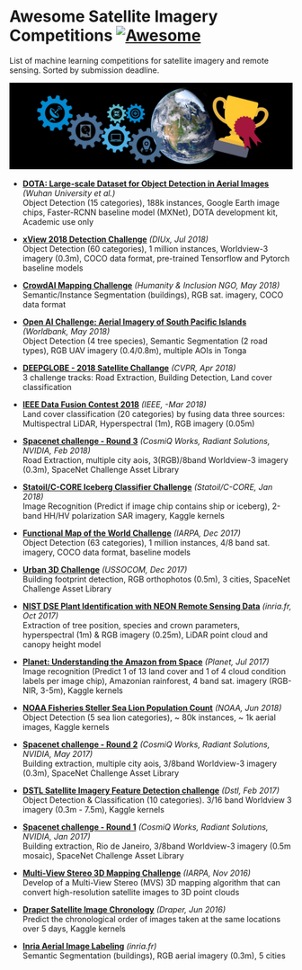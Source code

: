 # Awesome Satellite Imagery Competitions [![Awesome](https://awesome.re/badge-flat.svg)](https://awesome.re)  

List of machine learning competitions for satellite imagery and remote sensing. Sorted by submission deadline.

![](header_img.jpg)  
    
- [**DOTA: Large-scale Dataset for Object Detection in Aerial Images**](https://captain-whu.github.io/DOTA/index.html) *(Wuhan University et al.)*  
Object Detection (15 categories), 188k instances, Google Earth image chips, Faster-RCNN baseline model (MXNet), DOTA development kit, Academic use only   

- [**xView 2018 Detection Challenge**](http://xviewdataset.org) *(DIUx, Jul 2018)*  
Object Detection (60 categories), 1 million instances, Worldview-3 imagery (0.3m), COCO data format, pre-trained Tensorflow and Pytorch baseline models

- [**CrowdAI Mapping Challenge**](https://www.crowdai.org/challenges/mapping-challenge) *(Humanity & Inclusion NGO, May 2018)*  
Semantic/Instance Segmentation (buildings), RGB sat. imagery, COCO data format

- [**Open AI Challenge: Aerial Imagery of South Pacific Islands**](https://werobotics.org/blog/2018/01/10/open-ai-challenge/) *(Worldbank, May 2018)*  
Object Detection (4 tree species), Semantic Segmentation (2 road types), RGB UAV imagery (0.4/0.8m), multiple AOIs in Tonga

- [**DEEPGLOBE - 2018 Satellite Challange**](http://deepglobe.org/index.html) *(CVPR, Apr 2018)*  
3 challenge tracks: Road Extraction, Building Detection, Land cover classification

- [**IEEE Data Fusion Contest 2018**](http://www.grss-ieee.org/community/technical-committees/data-fusion/data-fusion-contest/) *(IEEE, -Mar 2018)*  
Land cover classification (20 categories) by fusing data three sources: Multispectral LiDAR, Hyperspectral (1m), RGB imagery (0.05m)

- [**Spacenet challenge - Round 3**](https://spacenetchallenge.github.io/Competitions/Competition3.html) *(CosmiQ Works, Radiant Solutions, NVIDIA, Feb 2018)*  
Road Extraction, multiple city aois, 3(RGB)/8band Worldview-3 imagery (0.3m), SpaceNet Challenge Asset Library

- [**Statoil/C-CORE Iceberg Classifier Challenge**](https://www.kaggle.com/c/statoil-iceberg-classifier-challenge) *(Statoil/C-CORE, Jan 2018)*  
Image Recognition (Predict if image chip contains ship or iceberg), 2-band HH/HV polarization SAR imagery, Kaggle kernels

- [**Functional Map of the World Challenge**](https://www.iarpa.gov/challenges/fmow.html) *(IARPA, Dec 2017)*  
Object Detection (63 categories), 1 million instances, 4/8 band sat. imagery, COCO data format, baseline models

- [**Urban 3D Challenge**](https://www.topcoder.com/urban3d) *(USSOCOM, Dec 2017)*    
Building footprint detection, RGB orthophotos (0.5m), 3 cities, SpaceNet Challenge Asset Library

- [**NIST DSE Plant Identification with NEON Remote Sensing Data**](https://www.ecodse.org) *(inria.fr, Oct 2017)*  
Extraction of tree position, species and crown parameters, hyperspectral (1m) & RGB imagery (0.25m), LiDAR point cloud and canopy height model

- [**Planet: Understanding the Amazon from Space**](https://www.kaggle.com/c/planet-understanding-the-amazon-from-space) *(Planet, Jul 2017)*  
Image recognition (Predict 1 of 13 land cover and 1 of 4 cloud condition labels per image chip), Amazonian rainforest, 4 band sat. imagery (RGB-NIR, 3-5m), Kaggle kernels

- [**NOAA Fisheries Steller Sea Lion Population Count**](https://www.kaggle.com/c/noaa-fisheries-steller-sea-lion-population-count) *(NOAA, Jun 2018)*  
Object Detection (5 sea lion categories), ~ 80k instances, ~ 1k aerial images, Kaggle kernels  

- [**Spacenet challenge - Round 2**](https://spacenetchallenge.github.io/Competitions/Competition2.html) *(CosmiQ Works, Radiant Solutions, NVIDIA, May 2017)*  
Building extraction, multiple city aois, 3/8band Worldview-3 imagery (0.3m), SpaceNet Challenge Asset Library

- [**DSTL Satellite Imagery Feature Detection challenge**](https://www.kaggle.com/c/dstl-satellite-imagery-feature-detection) *(Dstl, Feb 2017)*  
Object Detection & Classification (10 categories). 3/16 band Worldview 3 imagery (0.3m - 7.5m), Kaggle kernels

- [**Spacenet challenge - Round 1**](https://spacenetchallenge.github.io/Competitions/Competition1.html) *(CosmiQ Works, Radiant Solutions, NVIDIA, Jan 2017)*  
Building extraction, Rio de Janeiro, 3/8band Worldview-3 imagery (0.5m mosaic), SpaceNet Challenge Asset Library

- [**Multi-View Stereo 3D Mapping Challenge**](https://www.iarpa.gov/challenges/3dchallenge.html) *(IARPA, Nov 2016)*  
Develop of a Multi-View Stereo (MVS) 3D mapping algorithm that can convert high-resolution satellite images to 3D point clouds

- [**Draper Satellite Image Chronology**](https://www.kaggle.com/c/draper-satellite-image-chronology) *(Draper, Jun 2016)*  
Predict the chronological order of images taken at the same locations over 5 days, Kaggle kernels

- [**Inria Aerial Image Labeling**](https://project.inria.fr/aerialimagelabeling/contest/) *(inria.fr)*  
Semantic Segmentation (buildings), RGB aerial imagery (0.3m), 5 cities
